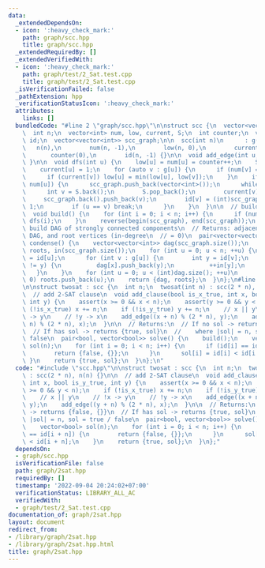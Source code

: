 ```yaml
---
data:
  _extendedDependsOn:
  - icon: ':heavy_check_mark:'
    path: graph/scc.hpp
    title: graph/scc.hpp
  _extendedRequiredBy: []
  _extendedVerifiedWith:
  - icon: ':heavy_check_mark:'
    path: graph/test/2_Sat.test.cpp
    title: graph/test/2_Sat.test.cpp
  _isVerificationFailed: false
  _pathExtension: hpp
  _verificationStatusIcon: ':heavy_check_mark:'
  attributes:
    links: []
  bundledCode: "#line 2 \"graph/scc.hpp\"\n\nstruct scc {\n  vector<vector<int>> g;\n\
    \  int n;\n  vector<int> num, low, current, S;\n  int counter;\n  vector<int>\
    \ id;\n  vector<vector<int>> scc_graph;\n\n  scc(int n)\n      : g(n),\n     \
    \   n(n),\n        num(n, -1),\n        low(n, 0),\n        current(n, 0),\n \
    \       counter(0),\n        id(n, -1) {}\n\n  void add_edge(int u, int v) { g[u].push_back(v);\
    \ }\n\n  void dfs(int u) {\n    low[u] = num[u] = counter++;\n    S.push_back(u);\n\
    \    current[u] = 1;\n    for (auto v : g[u]) {\n      if (num[v] == -1) dfs(v);\n\
    \      if (current[v]) low[u] = min(low[u], low[v]);\n    }\n    if (low[u] ==\
    \ num[u]) {\n      scc_graph.push_back(vector<int>());\n      while (1) {\n  \
    \      int v = S.back();\n        S.pop_back();\n        current[v] = 0;\n   \
    \     scc_graph.back().push_back(v);\n        id[v] = (int)scc_graph.size() -\
    \ 1;\n        if (u == v) break;\n      }\n    }\n  }\n\n  // build scc_graph\n\
    \  void build() {\n    for (int i = 0; i < n; i++) {\n      if (num[i] == -1)\
    \ dfs(i);\n    }\n    reverse(begin(scc_graph), end(scc_graph));\n  }\n\n  //\
    \ build DAG of strongly connected components\n  // Returns: adjacency list of\
    \ DAG, and root vertices (in-degree\n  // = 0)\n  pair<vector<vector<int>>, vector<int>>\
    \ condense() {\n    vector<vector<int>> dag(scc_graph.size());\n    vector<int>\
    \ roots, in(scc_graph.size());\n    for (int u = 0; u < n; ++u) {\n      int x\
    \ = id[u];\n      for (int v : g[u]) {\n        int y = id[v];\n        if (x\
    \ != y) {\n          dag[x].push_back(y);\n          ++in[y];\n        }\n   \
    \   }\n    }\n    for (int u = 0; u < (int)dag.size(); ++u)\n      if (in[u] ==\
    \ 0) roots.push_back(u);\n    return {dag, roots};\n  }\n};\n#line 2 \"graph/2sat.hpp\"\
    \n\nstruct twosat : scc {\n  int n;\n  twosat(int n) : scc(2 * n), n(n) {}\n\n\
    \  // add 2-SAT clause\n  void add_clause(bool is_x_true, int x, bool is_y_true,\
    \ int y) {\n    assert(x >= 0 && x < n);\n    assert(y >= 0 && y < n);\n    if\
    \ (!is_x_true) x += n;\n    if (!is_y_true) y += n;\n    // x || y\n    // !x\
    \ -> y\n    // !y -> x\n    add_edge((x + n) % (2 * n), y);\n    add_edge((y +\
    \ n) % (2 * n), x);\n  }\n\n  // Returns:\n  // If no sol -> returns {false, {}}\n\
    \  // If has sol -> returns {true, sol}\n  //    where |sol| = n, sol = true /\
    \ false\n  pair<bool, vector<bool>> solve() {\n    build();\n    vector<bool>\
    \ sol(n);\n    for (int i = 0; i < n; i++) {\n      if (id[i] == id[i + n]) {\n\
    \        return {false, {}};\n      }\n      sol[i] = id[i] < id[i + n];\n   \
    \ }\n    return {true, sol};\n  }\n};\n"
  code: "#include \"scc.hpp\"\n\nstruct twosat : scc {\n  int n;\n  twosat(int n)\
    \ : scc(2 * n), n(n) {}\n\n  // add 2-SAT clause\n  void add_clause(bool is_x_true,\
    \ int x, bool is_y_true, int y) {\n    assert(x >= 0 && x < n);\n    assert(y\
    \ >= 0 && y < n);\n    if (!is_x_true) x += n;\n    if (!is_y_true) y += n;\n\
    \    // x || y\n    // !x -> y\n    // !y -> x\n    add_edge((x + n) % (2 * n),\
    \ y);\n    add_edge((y + n) % (2 * n), x);\n  }\n\n  // Returns:\n  // If no sol\
    \ -> returns {false, {}}\n  // If has sol -> returns {true, sol}\n  //    where\
    \ |sol| = n, sol = true / false\n  pair<bool, vector<bool>> solve() {\n    build();\n\
    \    vector<bool> sol(n);\n    for (int i = 0; i < n; i++) {\n      if (id[i]\
    \ == id[i + n]) {\n        return {false, {}};\n      }\n      sol[i] = id[i]\
    \ < id[i + n];\n    }\n    return {true, sol};\n  }\n};"
  dependsOn:
  - graph/scc.hpp
  isVerificationFile: false
  path: graph/2sat.hpp
  requiredBy: []
  timestamp: '2022-09-04 20:24:02+07:00'
  verificationStatus: LIBRARY_ALL_AC
  verifiedWith:
  - graph/test/2_Sat.test.cpp
documentation_of: graph/2sat.hpp
layout: document
redirect_from:
- /library/graph/2sat.hpp
- /library/graph/2sat.hpp.html
title: graph/2sat.hpp
---
```

